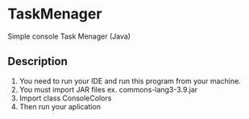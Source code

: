 # TaskMenager
Simple console Task Menager (Java)

## Description
1.  You need to run your IDE and run this program from your machine. 
2.  You must import JAR files ex. commons-lang3-3.9.jar
3.  Import class ConsoleColors
4.  Then run your aplication


